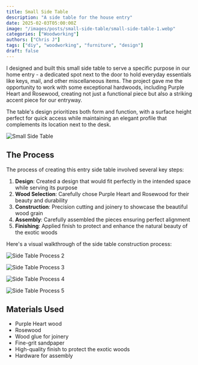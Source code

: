 ```yaml
---
title: Small Side Table
description: "A side table for the house entry"
date: 2025-02-03T05:00:00Z
image: "/images/posts/small-side-table/small-side-table-1.webp"
categories: ["Woodworking"]
authors: ["Chris J"]
tags: ["diy", "woodworking", "furniture", "design"]
draft: false
---
```


I designed and built this small side table to serve a specific purpose in our home entry - a dedicated spot next to the door to hold everyday essentials like keys, mail, and other miscellaneous items. The project gave me the opportunity to work with some exceptional hardwoods, including Purple Heart and Rosewood, creating not just a functional piece but also a striking accent piece for our entryway.

The table's design prioritizes both form and function, with a surface height perfect for quick access while maintaining an elegant profile that complements its location next to the desk.

![Small Side Table](/images/posts/small-side-table/small-side-table-1.webp)

## The Process

The process of creating this entry side table involved several key steps:

1. **Design**: Created a design that would fit perfectly in the intended space while serving its purpose
2. **Wood Selection**: Carefully chose Purple Heart and Rosewood for their beauty and durability
3. **Construction**: Precision cutting and joinery to showcase the beautiful wood grain
4. **Assembly**: Carefully assembled the pieces ensuring perfect alignment
5. **Finishing**: Applied finish to protect and enhance the natural beauty of the exotic woods

Here's a visual walkthrough of the side table construction process:

![Side Table Process 2](/images/posts/small-side-table/small-side-table-2.webp)

![Side Table Process 3](/images/posts/small-side-table/small-side-table-3.webp)

![Side Table Process 4](/images/posts/small-side-table/small-side-table-4.webp)

![Side Table Process 5](/images/posts/small-side-table/small-side-table-5.webp)

## Materials Used

- Purple Heart wood
- Rosewood
- Wood glue for joinery
- Fine-grit sandpaper
- High-quality finish to protect the exotic woods
- Hardware for assembly
